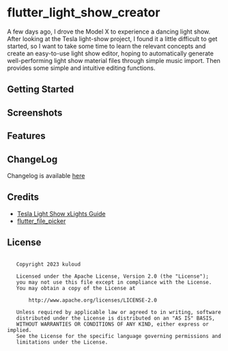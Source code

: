 # flutter_light_show_creator

A few days ago, I drove the Model X to experience a dancing light show. After looking at the Tesla light-show project, I found it a little difficult to get started, so I want to take some time to learn the relevant concepts and create an easy-to-use light show editor, hoping to automatically generate well-performing light show material files through simple music import. Then provides some simple and intuitive editing functions.

## Getting Started


## Screenshots

## Features

## ChangeLog
Changelog is available [here](https://github.com/kuloud/flutter_light_show_creator/blob/main/Changelog.md)

## Credits
- [Tesla Light Show xLights Guide](https://github.com/teslamotors/light-show)
- [flutter_file_picker](https://github.com/miguelpruivo/flutter_file_picker)

## License
```

   Copyright 2023 kuloud

   Licensed under the Apache License, Version 2.0 (the "License");
   you may not use this file except in compliance with the License.
   You may obtain a copy of the License at

       http://www.apache.org/licenses/LICENSE-2.0

   Unless required by applicable law or agreed to in writing, software
   distributed under the License is distributed on an "AS IS" BASIS,
   WITHOUT WARRANTIES OR CONDITIONS OF ANY KIND, either express or implied.
   See the License for the specific language governing permissions and
   limitations under the License.
```